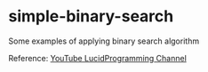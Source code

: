 # simple-binary-search
Some examples of applying binary search algorithm

Reference: [YouTube LucidProgramming Channel](https://www.youtube.com/channel/UCFxcvyt2Ucq5IL0_1Njzqlg)
